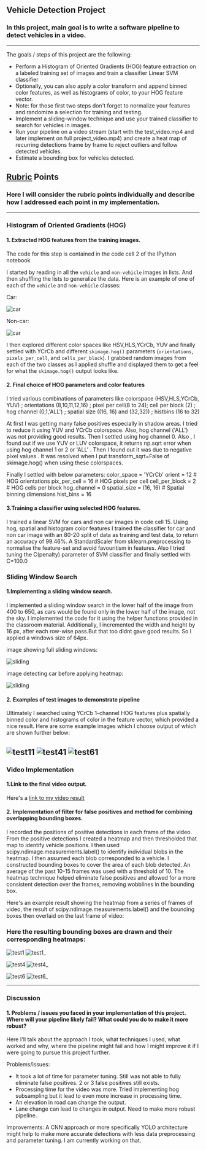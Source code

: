 ## Vehicle Detection Project
### In this project, main goal is to write a software pipeline to detect vehicles in a video.

---

The goals / steps of this project are the following:

* Perform a Histogram of Oriented Gradients (HOG) feature extraction on a labeled training set of images and train a classifier Linear SVM classifier
* Optionally, you can also apply a color transform and append binned color features, as well as histograms of color, to your HOG feature vector. 
* Note: for those first two steps don't forget to normalize your features and randomize a selection for training and testing.
* Implement a sliding-window technique and use your trained classifier to search for vehicles in images.
* Run your pipeline on a video stream (start with the test_video.mp4 and later implement on full project_video.mp4) and create a heat map of recurring detections frame by frame to reject outliers and follow detected vehicles.
* Estimate a bounding box for vehicles detected.


## [Rubric](https://review.udacity.com/#!/rubrics/513/view) Points
### Here I will consider the rubric points individually and describe how I addressed each point in my implementation.  

---


### Histogram of Oriented Gradients (HOG)

#### 1. Extracted HOG features from the training images.

The code for this step is contained in the code cell 2  of the IPython notebook 

I started by reading in all the `vehicle` and `non-vehicle` images in lists. And then shuffling the lists to generalize the data.  Here is an example of one of each of the `vehicle` and `non-vehicle` classes:

Car:

![car](/output_images/car.png)

Non-car:

![car](/output_images/non_car.png)


I then explored different color spaces like HSV,HLS,YCrCb, YUV and finally settled with YCrCb and different `skimage.hog()` parameters (`orientations`, `pixels_per_cell`, and `cells_per_block`).  I grabbed random images from each of the two classes as I applied shuffle and displayed them to get a feel for what the `skimage.hog()` output looks like.


#### 2. Final choice of HOG parameters and color features

I tried various combinations of parameters like colorspace (HSV,HLS,YCrCb, YUV) ; orientations (8,10,11,12,16) ; pixel per cell(8 to 24); cell per block (2) ; hog channel (0,1,'ALL') ; spatial size ((16, 16) and (32,32)) ; histbins (16 to 32)

At first I was getting many false positives especially in shadow areas. I tried to reduce it using  YUV and YCrCb colorspace. Also, hog channel ('ALL') was not providing good results. Then I settled using hog channel 0. Also , I found out if we use YUV or LUV colorspace, it returns np.sqrt error when using hog channel 1 or 2 or 'ALL' . Then I found out it was due to negative pixel values . It was resolved when I put  transform_sqrt=False of skimage.hog() when using these colorspaces. 

Finally I settled with below parameters:
color_space = 'YCrCb'
orient = 12  # HOG orientations
pix_per_cell = 16 # HOG pixels per cell
cell_per_block = 2 # HOG cells per block
hog_channel = 0 
spatial_size = (16, 16) # Spatial binning dimensions
hist_bins = 16


#### 3.Training a classifier using selected HOG features.

I trained a linear SVM for cars and non car images in code cell 15. Using hog, spatial and histogram color features I trained the classifier for car and non car image with an 80-20 split of data as training and test data, to return an accuracy of 99.46%. A StandardScaler from sklearn.preprocessing to normalise the feature-set and avoid favouritism in features. Also I tried tuning the C(penalty) parameter of SVM classifier and finally settled with C=100.0

### Sliding Window Search

#### 1.Implementing a sliding window search.

I implemented a sliding window search in the lower half of the image from 400 to 650, as cars would be found only in the lower half of the image, not the sky. I implemented the code for it using the helper functions provided in the classroom material. Additionally, I incremented the width and height by 16 px, after each row-wise pass.But that too didnt gave good results. So I applied a windows size of 64px.

image showing full sliding windows:

![sliding](/output_images/windows.png)


image detecting car before applying heatmap:

![sliding](/output_images/before_heat.png)



#### 2. Examples of test images to demonstrate pipeline 

Ultimately I searched  using YCrCb 1-channel HOG features plus spatially binned color and histograms of color in the feature vector, which provided a nice result.  Here are some example images which I choose output of which are shown further below:

![test11](/test_images/test1.jpg)
![test41](/test_images/test4.jpg)
![test61](/test_images/test6.jpg)
---

### Video Implementation

#### 1.Link to the final video output. 
Here's a [link to my video result](./output_project_video.mp4)


#### 2. Implementation of filter for false positives and method for combining overlapping bounding boxes.

I recorded the positions of positive detections in each frame of the video. From the positive detections I created a heatmap and then thresholded that map to identify vehicle positions. I then used scipy.ndimage.measurements.label() to identify individual blobs in the heatmap. I then assumed each blob corresponded to a vehicle. I constructed bounding boxes to cover the area of each blob detected. An average of the past 10-15 frames was used with a threshold of 10. The heatmap technique helped eliminate false positives and allowed for a more consistent detection over the frames, removing wobblines in the bounding box.

Here's an example result showing the heatmap from a series of frames of video, the result of scipy.ndimage.measurements.label() and the bounding boxes then overlaid on the last frame of video:


### Here the resulting bounding boxes are drawn and their corresponding heatmaps:

![test1](/output_images/test1_f.png)
![test1_](/output_images/test1_h.png)


![test4](/output_images/test4_f.png)
![test4_](/output_images/test4_h.png)


![test6](/output_images/test6_f.png)
![test6_](/output_images/test6_h.png)


---

### Discussion

#### 1. Problems / issues you faced in your implementation of this project.  Where will your pipeline likely fail?  What could you do to make it more robust?

Here I'll talk about the approach I took, what techniques I used, what worked and why, where the pipeline might fail and how I might improve it if I were going to pursue this project further.  

Problems/issues:
- It took a  lot of time for parameter tuning. Still was not able to fully eliminate false positives. 2 or 3 false positives still exists.
- Processing time for the video was more. Tried implementing hog subsampling but it lead to even more increase in processing time.
- An elevation in road can change the output.
- Lane change can lead to changes in output. Need to make more robust pipeline.

Improvements:
A CNN approach or more specifically YOLO architecture might help to make more accurate detections with less data preprocessing and parameter tuning.
I am currently working on that.

